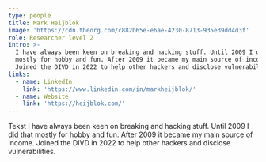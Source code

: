 ```yaml
---
type: people
title: Mark Heijblok
image: 'https://cdn.theorg.com/c882b65e-e6ae-4230-8713-935e39dd4d3f'
role: Researcher level 2
intro: >-
  I have always been keen on breaking and hacking stuff. Until 2009 I did that
  mostly for hobby and fun. After 2009 it became my main source of income.
  Joined the DIVD in 2022 to help other hackers and disclose vulnerabilities.
links:
  - name: LinkedIn
    link: 'https://www.linkedin.com/in/markheijblok/'
  - name: Website
    link: 'https://heijblok.com/'
---
```

Tekst I have always been keen on breaking and hacking stuff. Until 2009 I did that mostly for hobby and fun. After 2009 it became my main source of income. Joined the DIVD in 2022 to help other hackers and disclose vulnerabilities.

